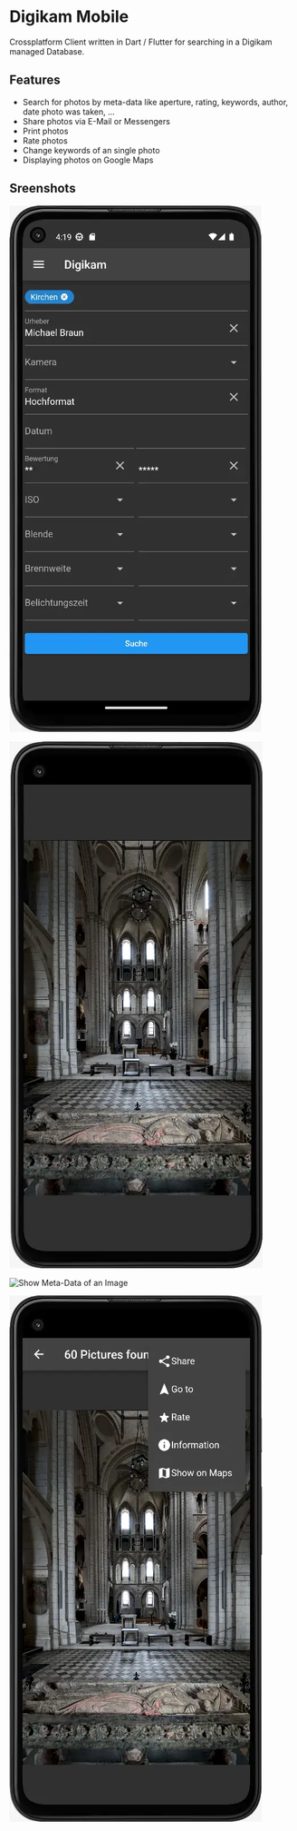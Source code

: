 # Digikam Mobile

Crossplatform Client written in Dart / Flutter for searching in a Digikam managed Database.

## Features
- Search for photos by meta-data like aperture, rating, keywords, author, date photo was taken, ...
- Share photos via E-Mail or Messengers
- Print  photos
- Rate photos
- Change keywords of an single photo
- Displaying photos on Google Maps

## Sreenshots
![Searching for Images](https://github.com/braunmh/digikamMobile/blob/master/images/search.webp?raw=true)

![Displaying an Image](https://github.com/braunmh/digikamMobile/blob/master/images/display.webp?raw=true)

![Show Meta-Data of an Image](https://github.com/braunmh/digikamMobile/blob/master/images/meta-data.webp?raw=true)

![Rate, Share, ...](https://github.com/braunmh/digikamMobile/blob/master/images/display_navigation.webp?raw=true)
